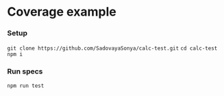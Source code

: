 # Coverage example
### Setup
`git clone https://github.com/SadovayaSonya/calc-test.git`
`cd calc-test`
`npm i`

### Run specs
`npm run test`
